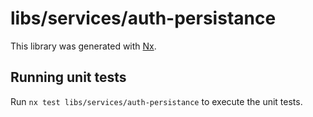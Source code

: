 # libs/services/auth-persistance

This library was generated with [Nx](https://nx.dev).

## Running unit tests

Run `nx test libs/services/auth-persistance` to execute the unit tests.
